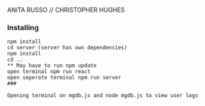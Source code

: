 
ANITA RUSSO // CHRISTOPHER HUGHES
### Installing
```
npm install
cd server (server has own dependencies)
npm install
cd ..
** May have to run npm update
open terminal npm run react
open seperate terminal npm run server
### 

Opening terminal on mgdb.js and node mgdb.js to view user logs